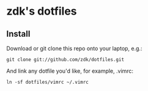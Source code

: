 zdk's dotfiles
===================

Install
-------

Download or git clone this repo onto your laptop, e.g.:

    git clone git://github.com/zdk/dotfiles.git

And link any dotfile you'd like, for example, .vimrc:

    ln -sf dotfiles/vimrc ~/.vimrc
